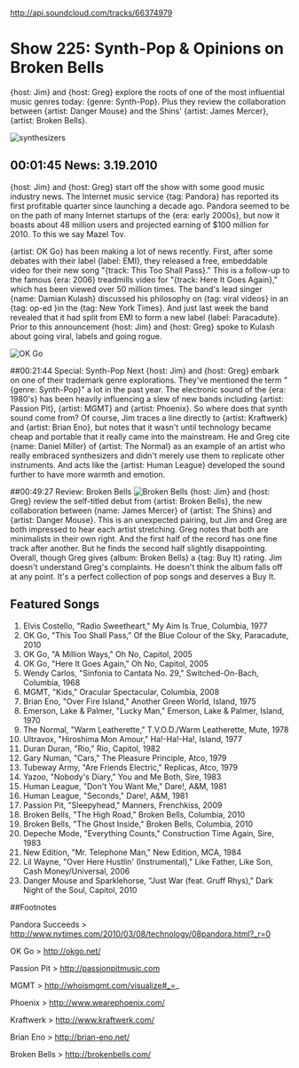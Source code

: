 

http://api.soundcloud.com/tracks/66374979

# Show 225: Synth-Pop & Opinions on Broken Bells
{host: Jim} and {host: Greg} explore the roots of one of the most influential music genres today: {genre: Synth-Pop}. Plus they review the collaboration between {artist: Danger Mouse} and the Shins' {artist: James Mercer}, {artist: Broken Bells}.

![synthesizers](http://static.soundopinions.org/images/2010/synth/2.jpg)

## 00:01:45 News: 3.19.2010
{host: Jim} and {host: Greg} start off the show with some good music industry news. The Internet music service {tag: Pandora} has reported its first profitable quarter since launching a decade ago. Pandora seemed to be on the path of many Internet startups of the {era: early 2000s}, but now it boasts about 48 million users and projected earning of $100 million for 2010. To this we say Mazel Tov.

{artist: OK Go} has been making a lot of news recently. First, after some debates with their label {label: EMI}, they released a free, embeddable video for their new song "{track: This Too Shall Pass}." This is a follow-up to the famous {era: 2006} treadmills video for "{track: Here It Goes Again}," which has been viewed over 50 million times. The band's lead singer {name: Damian Kulash} discussed his philosophy on {tag: viral videos} in an {tag: op-ed }in the {tag: New York Times}. And just last week the band revealed that it had split from EMI to form a new label {label: Paracadute}. Prior to this announcement {host: Jim} and {host: Greg} spoke to Kulash about going viral, labels and going rogue.

![OK Go](http://static.soundopinions.org/images/2010/ok_go.jpg)

##00:21:44 Special: Synth-Pop
Next {host: Jim} and {host: Greg} embark on one of their trademark genre explorations. They've mentioned the term "{genre: Synth-Pop}" a lot in the past year. The electronic sound of the {era: 1980's} has been heavily influencing a slew of new bands including {artist: Passion Pit}, {artist: MGMT} and {artist: Phoenix}. So where does that synth sound come from? Of course, Jim traces a line directly to {artist: Kraftwerk} and {artist: Brian Eno}, but notes that it wasn't until technology became cheap and portable that it really came into the mainstream. He and Greg cite {name: Daniel Miller} of {artist: The Normal} as an example of an artist who really embraced synthesizers and didn't merely use them to replicate other instruments. And acts like the {artist: Human League} developed the sound further to have more warmth and emotion.

##00:49:27 Review: Broken Bells
![Broken Bells](http://is5.mzstatic.com/image/thumb/Music/v4/bf/14/95/bf1495d7-5ef2-9bb4-9b3e-974cdde3cbc0/source/600x600bb.jpg "345658567/353032605")
{host: Jim} and {host: Greg} review the self-titled debut from {artist: Broken Bells}, the new collaboration between {name: James Mercer} of {artist: The Shins} and {artist: Danger Mouse}. This is an unexpected pairing, but Jim and Greg are both impressed to hear each artist stretching. Greg notes that both are minimalists in their own right. And the first half of the record has one fine track after another. But he finds the second half slightly disappointing. Overall, though Greg gives {album: Broken Bells} a {tag: Buy It} rating. Jim doesn't understand Greg's complaints. He doesn't think the album falls off at any point. It's a perfect collection of pop songs and deserves a Buy It.

## Featured Songs
1. Elvis Costello, "Radio Sweetheart," My Aim Is True, Columbia, 1977
2. OK Go, "This Too Shall Pass," Of the Blue Colour of the Sky, Paracadute, 2010
3. OK Go, "A Million Ways," Oh No, Capitol, 2005
4. OK Go, "Here It Goes Again," Oh No, Capitol, 2005
5. Wendy Carlos, "Sinfonia to Cantata No. 29," Switched-On-Bach, Columbia, 1968
6. MGMT, "Kids," Oracular Spectacular, Columbia, 2008
7. Brian Eno, "Over Fire Island," Another Green World, Island, 1975
8. Emerson, Lake & Palmer, "Lucky Man," Emerson, Lake & Palmer, Island, 1970
9. The Normal, "Warm Leatherette," T.V.O.D./Warm Leatherette, Mute, 1978
10. Ultravox, "Hiroshima Mon Amour," Ha!-Ha!-Ha!, Island, 1977
11. Duran Duran, "Rio," Rio, Capitol, 1982
12. Gary Numan, "Cars," The Pleasure Principle, Atco, 1979
13. Tubeway Army, "Are Friends Electric," Replicas, Atco, 1979
14. Yazoo, "Nobody's Diary," You and Me Both, Sire, 1983
15. Human League, "Don't You Want Me," Dare!, A&M, 1981
16. Human League, "Seconds," Dare!, A&M, 1981
17. Passion Pit, "Sleepyhead," Manners, Frenchkiss, 2009
18. Broken Bells, "The High Road," Broken Bells, Columbia, 2010
19. Broken Bells, "The Ghost Inside," Broken Bells, Columbia, 2010
20. Depeche Mode, "Everything Counts," Construction Time Again, Sire, 1983
21. New Edition, "Mr. Telephone Man," New Edition, MCA, 1984
22. Lil Wayne, "Over Here Hustlin' (Instrumental)," Like Father, Like Son, Cash Money/Universal, 2006
23. Danger Mouse and Sparklehorse, "Just War (feat. Gruff Rhys)," Dark Night of the Soul, Capitol, 2010

##Footnotes

Pandora Succeeds > http://www.nytimes.com/2010/03/08/technology/08pandora.html?_r=0

OK Go > http://okgo.net/

Passion Pit > http://passionpitmusic.com

MGMT > http://whoismgmt.com/visualize#_=_

Phoenix > http://www.wearephoenix.com/

Kraftwerk > http://www.kraftwerk.com/

Brian Eno > http://brian-eno.net/

Broken Bells > http://brokenbells.com/